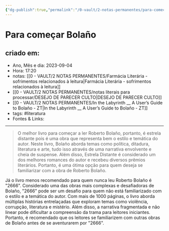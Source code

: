 ```yaml
---
{"dg-publish":true,"permalink":"/0-vault/2-notas-permanentes/para-comecar-bolano/","tags":["permanente","literatura"],"dgHomeLink":true,"dgShowLocalGraph":true,"dgShowFileTree":true,"dgEnableSearch":true,"noteIcon":""}
---
```


# Para começar Bolaño

## criado em: 
-  Ano, Mês e dia: 2023-09-04
- Hora: 17:20
- notas: [[0 - VAULT/2 NOTAS PERMANENTES/Farmácia Literária - sofrimentos relacionados à leitura\|Farmácia Literária - sofrimentos relacionados à leitura]]
- [[0 - VAULT/2 NOTAS PERMANENTES/notas literais para processar/DESEJO DE PARECER CULTO\|DESEJO DE PARECER CULTO]]
- [[0 - VAULT/2 NOTAS PERMANENTES/In the Labyrinth __  A User’s Guide to Bolaño - ZT\|In the Labyrinth __  A User’s Guide to Bolaño - ZT]]
- tags: #literatura 
- Fontes & Links: 
---

> O melhor livro para começar a ler Roberto Bolaño, portanto, é estrela distante pois é uma obra que representa bem o estilo e temática do autor. Neste livro, Bolaño aborda temas como política, ditadura, literatura e arte, tudo isso através de uma narrativa envolvente e cheia de suspense. Além disso, Estrela Distante é considerado um dos melhores romances do autor e recebeu diversos prêmios literários. Portanto, é uma ótima opção para quem deseja se familiarizar com a obra de Roberto Bolaño. 

Já o livro menos recomendado para quem nunca leu Roberto Bolaño é "2666". Considerado uma das obras mais complexas e desafiadoras de Bolaño, "2666" pode ser um desafio para quem não está familiarizado com o estilo e a temática do autor. Com mais de 1000 páginas, o livro aborda múltiplas histórias entrelaçadas que exploram temas como violência, corrupção, literatura e mistério. Além disso, a narrativa fragmentada e não linear pode dificultar a compreensão da trama para leitores iniciantes. Portanto, é recomendado que os leitores se familiarizem com outras obras de Bolaño antes de se aventurarem por "2666".